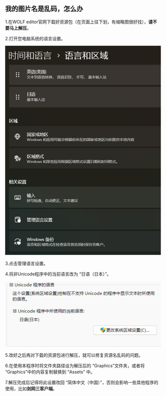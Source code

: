 <h2>我的图片名是乱码，怎么办</h2>

1.在WOLF editor官网下载好资源包（在页面上往下划，有缩略图很好找），**请不要马上解压**。

2.打开您电脑系统的语言设置。

![语言设置](GuideImages//langsetting.png)

3.点击管理语言设置。

4.将非Unicode程序中的当前语言改为 “日语（日本）”。

![Unicode设置](GuideImages//unisetting.png)

5.改好之后再对下载的资源包进行解压，就可以修复资源名乱码的问题。

6.在使用本程序时将文件夹路径设为解压后的 “Graphics”文件夹，或者将 “Graphics”中的内容复制替换到 “Assets” 中。

7.解压完成后记得将此设置改回 “简体中文（中国）”，否则会影响一些其他程序的使用，比如**剑网三客户端**。